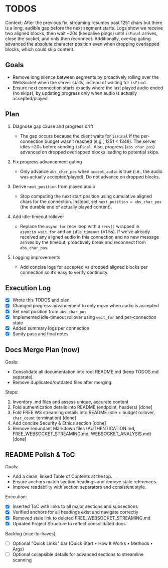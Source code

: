 # TODOS

Context: After the previous fix, streaming resumes past 1251 chars but there is a long, audible gap before the next segment starts. Logs show we receive two aligned blocks, then wait ~20s (keepalive pings) until `isFinal` arrives, close the socket, and only then reconnect. Additionally, overlap gating advanced the absolute character position even when dropping overlapped blocks, which could skip content.

## Goals
- Remove long silence between segments by proactively rolling over the WebSocket when the server stalls, instead of waiting for `isFinal`.
- Ensure next connection starts exactly where the last played audio ended (no skips), by updating progress only when audio is actually accepted/played.

## Plan
1) Diagnose gap cause and progress drift
   - The gap occurs because the client waits for `isFinal` if the per-connection budget wasn’t reached (e.g., 1251 < 1348). The server idles ~20s before sending `isFinal`. Also, progress (`abs_char_pos`) advanced on dropped overlapped blocks leading to potential skips.

2) Fix progress advancement gating
   - Only advance `abs_char_pos` when `accept_audio` is true (i.e., the audio was actually accepted/played). Do not advance on dropped blocks.

3) Derive `next_position` from played audio
   - Stop computing the next start position using cumulative aligned chars for the connection. Instead, set `next_position = abs_char_pos` (the durable end of actually played content).

4) Add idle-timeout rollover
   - Replace the `async for` recv loop with a `recv()` wrapped in `asyncio.wait_for` and an `idle_timeout` (≈1.5s). If we’ve already received any aligned audio in this connection and no new message arrives by the timeout, proactively break and reconnect from `abs_char_pos`.

5) Logging improvements
   - Add concise logs for accepted vs dropped aligned blocks per connection so it’s easy to verify continuity.

## Execution Log
- [x] Wrote this TODOS and plan
- [x] Changed progress advancement to only move when audio is accepted
- [x] Set next position from `abs_char_pos`
- [x] Implemented idle-timeout rollover using `wait_for` and per-connection state
- [x] Added summary logs per connection
- [x] Sanity pass and final notes

## Docs Merge Plan (now)

Goals:
- Consolidate all documentation into root README.md (keep TODOS.md separate).
- Remove duplicated/outdated files after merging.

Steps:
1) Inventory .md files and assess unique, accurate content
2) Fold authentication details into README (endpoint, headers) [done]
3) Fold FREE WS streaming details into README (idle + budget rollover, `char_count` termination) [done]
4) Add concise Security & Ethics section [done]
5) Remove redundant Markdown files (AUTHENTICATION.md, FREE_WEBSOCKET_STREAMING.md, WEBSOCKET_ANALYSIS.md) [done]

## README Polish & ToC

Goals:
- Add a clean, linked Table of Contents at the top.
- Ensure anchors match section headings and remove stale references.
- Improve readability with section separators and consistent style.

Execution:
- [x] Inserted ToC with links to all major sections and subsections
- [x] Verified anchors for all headings exist and navigate correctly
- [x] Removed stale link to deleted FREE_WEBSOCKET_STREAMING.md
- [x] Updated Project Structure to reflect consolidated docs

Backlog (nice-to-haves):
- [ ] Optional "Quick Links" bar (Quick Start • How It Works • Methods • Args)
- [ ] Optional collapsible details for advanced sections to streamline scanning
